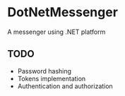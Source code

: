 # DotNetMessenger
A messenger using .NET platform

## TODO
- Password hashing
- Tokens implementation
- Authentication and authorization